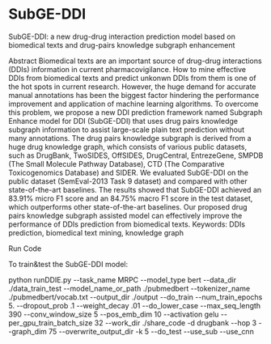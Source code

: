 # SubGE-DDI
SubGE-DDI: a new drug-drug interaction prediction model based on biomedical texts and drug-pairs knowledge subgraph enhancement

Abstract
Biomedical texts are an important source of drug-drug interactions (DDIs) information in current pharmacovigilance. How to mine effective DDIs from biomedical texts and predict unkonwn DDIs from them is one of the hot spots in current research. However, the huge demand for accurate manual annotations has been the biggest factor hindering the performance improvement and application of machine learning algorithms. To overcome this problem, we propose a new DDI prediction framework named Subgraph Enhance model for DDI (SubGE-DDI) that uses drug pairs knowledge subgraph information to assist large-scale plain text prediction without many annotations. The drug pairs knowledge subgraph is derived from a huge drug knowledge graph, which consists of various public datasets, such as DrugBank, TwoSIDES, OffSIDES, DrugCentral, EntrezeGene, SMPDB (The Small Molecule Pathway Database), CTD (The Comparative Toxicogenomics Database) and SIDER. We evaluated SubGE-DDI on the public dataset (SemEval-2013 Task 9 dataset) and compared with other state-of-the-art baselines. The results showed that SubGE-DDI achieved an 83.91% micro F1 score and an 84.75% macro F1 score in the test dataset, which outperforms other state-of-the-art baselines. Our proposed drug pairs knowledge subgraph assisted model can effectively improve the performance of DDIs prediction from biomedical texts.
Keywords: DDIs prediction, biomedical text mining, knowledge graph

Run Code

To train&test the SubGE-DDI model:

python runDDIE.py --task_name MRPC --model_type bert --data_dir  ./data_train_test  --model_name_or_path  ./pubmedbert  --tokenizer_name  ./pubmedbert/vocab.txt  --output_dir  ./output --do_train  --num_train_epochs 5.  --dropout_prob .1  --weight_decay .01  --do_lower_case  --max_seq_length 390  --conv_window_size  5  --pos_emb_dim  10  --activation gelu  --per_gpu_train_batch_size  32 --work_dir ./share_code -d drugbank --hop 3 --graph_dim 75  --overwrite_output_dir  -k 5 --do_test --use_sub --use_cnn




